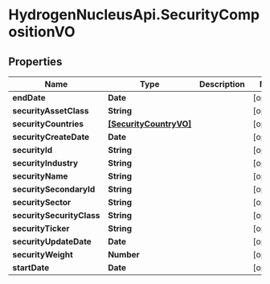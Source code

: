 # HydrogenNucleusApi.SecurityCompositionVO

## Properties
Name | Type | Description | Notes
------------ | ------------- | ------------- | -------------
**endDate** | **Date** |  | [optional] 
**securityAssetClass** | **String** |  | [optional] 
**securityCountries** | [**[SecurityCountryVO]**](SecurityCountryVO.md) |  | [optional] 
**securityCreateDate** | **Date** |  | [optional] 
**securityId** | **String** |  | [optional] 
**securityIndustry** | **String** |  | [optional] 
**securityName** | **String** |  | [optional] 
**securitySecondaryId** | **String** |  | [optional] 
**securitySector** | **String** |  | [optional] 
**securitySecurityClass** | **String** |  | [optional] 
**securityTicker** | **String** |  | [optional] 
**securityUpdateDate** | **Date** |  | [optional] 
**securityWeight** | **Number** |  | [optional] 
**startDate** | **Date** |  | [optional] 


